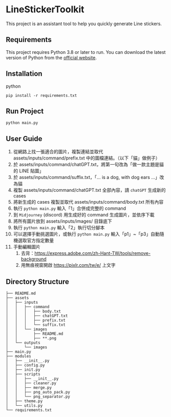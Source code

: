 # LineStickerToolkit

This project is an assistant tool to help you quickly generate Line stickers.

## Requirements

This project requires Python 3.8 or later to run. You can download the latest version of Python from the [official website](https://www.python.org/downloads/).

## Installation

python

```shell
pip install -r requirements.txt
```

## Run Project

```shell
python main.py
```

## User Guide

1. 從網路上找一張適合的圖片，複製連結並取代 assets/inputs/command/prefix.txt 中的圖檔連結。（以下「貓」做例子）
2. 於 assets/inputs/command/chatGPT.txt，將第一句改為「做一款主題是貓的 LINE 貼圖」
3. 於 assets/inputs/command/suffix.txt，「... is a dog, with dog ears ...」改為貓
4. 複製 assets/inputs/command/chatGPT.txt 全部內容，請 `chatGPT` 生成新的 cases
5. 將新生成的 cases 複製並取代 assets/inputs/command/body.txt 所有內容
6. 執行 `python main.py` 輸入「1」合併成完整的 command
7. 到 `Midjourney` (discord) 用生成好的 command 生成圖片，並依序下載
8. 將所有圖片放到 assets/inputs/images/ 目錄底下
9. 執行 `python main.py` 輸入「2」執行切分腳本
10. 可以選擇手動挑選圖片，或執行 `python main.py` 輸入「p1」~「p3」自動隨機選取官方指定數量
11. 手動編輯圖片
    1. 去背：https://express.adobe.com/zh-Hant-TW/tools/remove-background
    2. 用無痕視窗開啟 https://pixlr.com/tw/e/ 上文字

## Directory Structure

```
├── README.md
├── assets
│   ├── inputs
│   │   ├── command
│   │   │   ├── body.txt
│   │   │   ├── chatGPT.txt
│   │   │   ├── prefix.txt
│   │   │   └── suffix.txt
│   │   └── images
│   │       ├── README.md
│   │       ├── **.png
│   └── outputs
│       └── images
├── main.py
├── modules
│   ├── __init__.py
│   ├── config.py
│   ├── init.py
│   ├── scripts
│   │   ├── __init__.py
│   │   ├── cleaner.py
│   │   ├── merge.py
│   │   ├── png_auto_pack.py
│   │   └── png_separator.py
│   ├── theme.py
│   └── utils.py
└── requirements.txt
```
